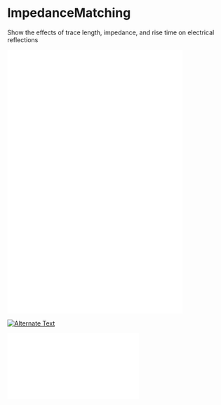 # ImpedanceMatching
Show the effects of trace length, impedance, and rise time on electrical reflections

<embed type="video/webm" src="./media/StubsVideoSrc20.html" width="400" height="300">

<embed type="video/webm" src="./media/StubsVideoSrc100.html" width="400" height="300">

[![Alternate Text]({"./media/StubsImage100.png"})]({"./media/StubsVideoSrc100.html"} "Link Title")

![](./media/StubsVideoSrc100.html)